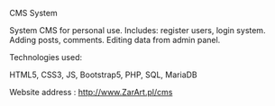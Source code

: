 CMS System

System CMS for personal use. Includes: register users, login system. Adding posts, comments. Editing data from admin panel.

Technologies used:

HTML5, CSS3, JS, Bootstrap5, PHP, SQL, MariaDB

Website address : http://www.ZarArt.pl/cms
